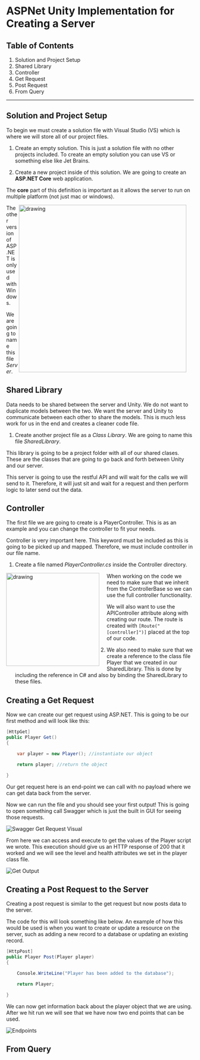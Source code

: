 # ASPNet Unity Implementation for Creating a Server

## Table of Contents

1. Solution and Project Setup
2. Shared Library
3. Controller
4. Get Request
5. Post Request
6. From Query

---

## Solution and Project Setup

To begin we must create a solution file with Visual Studio (VS) which is where we will store all of our project files.

1. Create an empty solution. This is just a solution file with no other projects included. To create an empty solution you can use VS or something else like Jet Brains.

2. Create a new project inside of this solution. We are going to create an **ASP.NET Core** web application.

The **core** part of this definition is important as it allows the server to run on multiple platform (not just mac or windows).


<img align="right" src="/assets/readme/ASPNetCore.png" alt="drawing" style="margin-right: 20px" width="450"/>

The other version of ASP.NET is only used with Windows.

We are going to name this file _Server_.

## Shared Library

Data needs to be shared between the server and Unity. We do not want to duplicate models between the two. We want the server and Unity to communicate between each other to share the models. This is much less work for us in the end and creates a cleaner code file.

1. Create another project file as a _Class Library_. We are going to name this file _SharedLibrary_.

This library is going to be a project folder with all of our shared clases. These are the classes that are going to go back and forth between Unity and our server.

This server is going to use the restful API and will wait for the calls we will send to it. Therefore, it will just sit and wait for a request and then perform logic to later send out the data.

## Controller

The first file we are going to create is a PlayerController. This is as an example and you can change the controller to fit your needs.

Controller is very important here. This keyword must be included as this is going to be picked up and mapped. Therefore, we must include controller in our file name. 

1. Create a file named _PlayerController.cs_ inside the Controller directory. 

<img align="left" src="/assets/readme/DirectoryController.png" alt="drawing" style="margin-right: 20px" width="250"/>

When working on the code we need to make sure that we inherit from the ControllerBase so we can use the full controller functionality.

We will also want to use the APIController attribute along with creating our route. The route is created with `[Route("[controller]")]` placed at the top of our code.

2. We also need to make sure that we create a reference to the class file Player that we created in our SharedLibrary. This is done by including the reference in C# and also by binding the SharedLibrary to these files.

## Creating a Get Request

Now we can create our get request using ASP.NET. This is going to be our first method and will look like this:

```cs
[HttpGet]
public Player Get()
{

    var player = new Player(); //instantiate our object

    return player; //return the object

}
```

Our get request here is an end-point we can call with no payload where we can get data back from the server.

Now we can run the file and you should see your first output! This is going to open something call Swagger which is just the built in GUI for seeing those requests.

![Swagger Get Request Visual](/assets/readme/SwaggerGet.png)

From here we can access and execute to get the values of the Player script we wrote. This execution should give us an HTTP response of 200 that it worked and we will see the level and health attributes we set in the player class file.

![Get Output](/assets/readme/GetExecuteOutput.png)

## Creating a Post Request to the Server

Creating a post request is similar to the get request but now posts data to the server.

The code for this will look something like below. An example of how this would be used is when you want to create or update a resource on the server, such as adding a new record to a database or updating an existing record.

```cs
[HttpPost]
public Player Post(Player player)
{

    Console.WriteLine("Player has been added to the database");

    return Player;

}
```

We can now get information back about the player object that we are using. After we hit run we will see that we have now two end points that can be used. 

![Endpoints](/assets/readme/two_endpoints.png)

## From Query